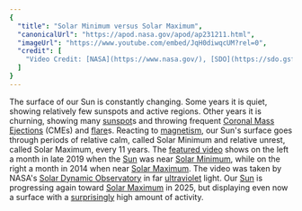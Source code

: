 ```yaml
---
{
  "title": "Solar Minimum versus Solar Maximum",
  "canonicalUrl": "https://apod.nasa.gov/apod/ap231211.html",
  "imageUrl": "https://www.youtube.com/embed/JqH0diwqcUM?rel=0",
  "credit": [
    "Video Credit: [NASA](https://www.nasa.gov/), [SDO](https://sdo.gsfc.nasa.gov/), [SVS](https://svs.gsfc.nasa.gov/)"
  ]
}
---
```


The surface of our Sun is constantly changing. Some years it is quiet, showing relatively few sunspots and active regions. Other years it is churning, showing many [sunspot](https://apod.nasa.gov/apod/ap230517.html)s and throwing frequent [Coronal Mass Ejections](https://www.nasa.gov/image-article/what-coronal-mass-ejection-or-cme/) (CMEs) and [flare](https://apod.nasa.gov/apod/ap180902.html)s. Reacting to [magnetism](https://www.nasa.gov/science-research/heliophysics/nasa-understanding-the-magnetic-sun/), our Sun's surface goes through periods of relative calm, called Solar Minimum and relative unrest, called Solar Maximum, every 11 years. The [featured video](https://svs.gsfc.nasa.gov/13714/) shows on the left a month in late 2019 when the [Sun](https://spaceplace.nasa.gov/menu/sun/) was near [Solar Minimum](https://apod.nasa.gov/apod/ap191028.html), while on the right a month in 2014 when near [Solar Maximum](https://apod.nasa.gov/apod/ap071203.html). The video was taken by NASA's [Solar Dynamic Observatory](https://sdo.gsfc.nasa.gov/) in far [ultraviolet](https://science.nasa.gov/ems/10_ultravioletwaves/) light. Our [Sun](https://en.wikipedia.org/wiki/Sun) is progressing again toward [Solar Maximum](https://www.nasa.gov/news-release/solar-cycle-25-is-here-nasa-noaa-scientists-explain-what-that-means/) in 2025, but displaying even now a surface with a [surprisingly](https://images.pexels.com/photos/7140633/pexels-photo-7140633.jpeg) high amount of activity.
